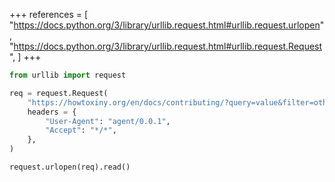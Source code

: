 +++
references = [
    "https://docs.python.org/3/library/urllib.request.html#urllib.request.urlopen",
    "https://docs.python.org/3/library/urllib.request.html#urllib.request.Request",
]
+++

```python
from urllib import request

req = request.Request(
    "https://howtoxiny.org/en/docs/contributing/?query=value&filter=other",
    headers = {
        "User-Agent": "agent/0.0.1",
        "Accept": "*/*",
    },
)

request.urlopen(req).read()
```
